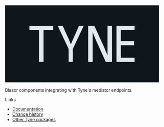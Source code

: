 ![Tyne logo](https://raw.githubusercontent.com/alexnoddings/Tyne/main/assets/logo-letterbox.svg)

Blazor components integrating with Tyne's mediator endpoints.

Links
- [Documentation](https://alexnoddings.github.io/Tyne/docs/packages/Tyne.MediatorEndpoints.Blazor.html)
- [Change history](https://alexnoddings.github.io/Tyne/docs/changes/index.html)
- [Other Tyne packages](https://alexnoddings.github.io/Tyne/docs/packages/index.html)
